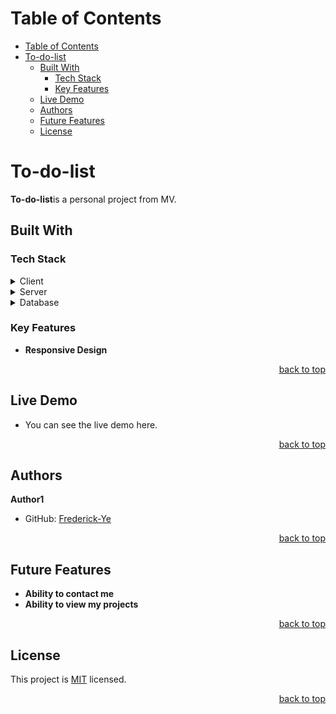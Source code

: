 <a name="readme-top"></a>

# Table of Contents

- [Table of Contents](#table-of-contents)
- [To-do-list ](#to-do-list-)
  - [Built With ](#built-with-)
    - [Tech Stack ](#tech-stack-)
    - [Key Features ](#key-features-)
  - [Live Demo ](#live-demo-)
  - [Authors ](#authors-)
  - [Future Features ](#future-features-)
  - [License ](#license-)

<!-- PROJECT DESCRIPTION -->

# To-do-list <a name="about-project"></a>

**To-do-list**is a personal project from MV.

## Built With <a name="built-with"></a>

### Tech Stack <a name="tech-stack"></a>

<details>
  <summary>Client</summary>
  <ul>
    <li><a href="#">HTML</a></li>
    <li><a href="#">CSS</a></li>
    <li><a href="#">JS</a></li>
  </ul>
</details>

<details>
  <summary>Server</summary>
  <ul>
    <li>To Be Added in the future</li>
  </ul>
</details>

<details>
<summary>Database</summary>
  <ul>
   <li>To Be Added in the future</li>
  </ul>
</details>

### Key Features <a name="key-features"></a>

- **Responsive Design**

<p align="right"><a href="#readme-top">back to top</a></p>

## Live Demo <a name="live-demo"></a>

- You can see the live demo here.

<p align="right"><a href="#readme-top">back to top</a></p>

## Authors <a name="authors"></a>

**Author1**

- GitHub: [
Frederick-Ye](https://github.com/Frederick-Ye)

<p align="right"><a href="#readme-top">back to top</a></p>


## Future Features <a name="future-features"></a>

- **Ability to contact me**
- **Ability to view my projects**

<p align="right"><a href="#readme-top">back to top</a></p>

## License <a name="license"></a>

This project is [MIT](./LICENSE) licensed.

<p align="right"><a href="#readme-top">back to top</a></p>